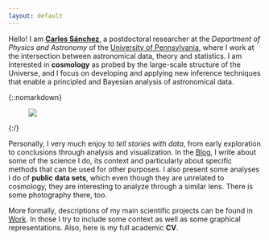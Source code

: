 ```yaml
---
layout: default
---
```


<div class="lead pretty-links">

Hello! I am [**Carles Sánchez**](about/), a postdoctoral researcher at the *Department of Physics and Astronomy* of the [University of Pennsylvania](https://en.wikipedia.org/wiki/University_of_Pennsylvania), where I work at the intersection between astronomical data, theory and statistics. I am interested in **cosmology** as probed by the large-scale structure of the Universe, and I focus on developing and applying new inference techniques that enable a principled and Bayesian analysis of astronomical data.
  
{::nomarkdown}
<figure class="site-profile">
    <img src="{{ site.baseurl }}/assets/img/profile.jpg">
</figure>
{:/}

Personally, I very much enjoy to *tell stories with data*, from early exploration to conclusions through analysis and visualization. In the [Blog](articles/), I write about some of the science I do, its context and particularly about specific methods that can be used for other purposes. I also present some analyses I do of **public data sets**, which even though they are unrelated to cosmology, they are interesting to analyze through a similar lens. There is some photography there, too. 

More formally, descriptions of my main scientific projects can be found in [Work](work/). In those I try to include some context as well as some graphical representations. Also, here is my full academic **CV**. 



</div>
